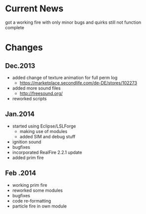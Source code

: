 Current News
====
got a working fire with only minor bugs and quirks
still not function complete

Changes
====
Dec.2013
----------------
 - added change of texture animation for full perm log
	- https://marketplace.secondlife.com/de-DE/stores/102273
 - added more sound files
	- http://freesound.org/
 - reworked scripts

Jan.2014
-----------------
 - started using Eclipse/LSLForge
	- making use of modules
	- added SIM and debug stuff
 - ignition sound
 - bugfixes
 - incorporated RealFire 2.2.1 update
 - added prim fire

Feb .2014
-----------------
 - working prim fire
 - reworked some modules
 - bugfixes
 - code re-formatting
 - particle fire in own module